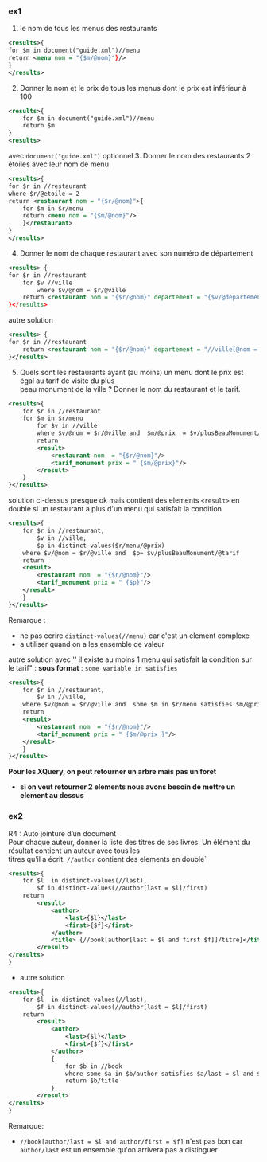 ### ex1
1. le nom de tous les menus des restaurants
```xml
<results>{
for $m in document("guide.xml")//menu
return <menu nom = "{$m/@nom}"}/>
}
</results>
```
2. Donner le nom et le prix de tous les menus dont le prix est inférieur à 100
```xml 
<results>{
	for $m in document("guide.xml")//menu 
	return $m
}
<results>
```
avec `document("guide.xml")` optionnel
3. Donner le nom des restaurants 2 étoiles avec leur nom de menu
```xml 
<results>{
for $r in //restaurant
where $r/@etoile = 2
return <restaurant nom = "{$r/@nom}">{
	for $m in $r/menu
	return <menu nom = "{$m/@nom}"/>
	}</restaurant>
}
</results>
```
4. Donner le nom de chaque restaurant avec son numéro de département
```xml
<results> {
for $r in //restaurant 
	for $v //ville
		where $v/@nom = $r/@ville
	return <restaurant nom = "{$r/@nom}" departement = "{$v/@departement}"
}</results>
```
autre solution 
```xml 
<results> {
for $r in //restaurant 
	return <restaurant nom = "{$r/@nom}" departement = "//ville[@nom = $r/@ville]/@departement"/>
}</results>
```
5. Quels sont les restaurants ayant (au moins) un menu dont le prix est égal au tarif de visite du plus  
beau monument de la ville ? Donner le nom du restaurant et le tarif.
```xml 
<results>{
	for $r in //restaurant
	for $m in $r/menu
		for $v in //ville
		where $v/@nom = $r/@ville and  $m/@prix  = $v/plusBeauMonument/@tarif 
		return 
		<result>
			<restaurant nom  = "{$r/@nom}"/>
			<tarif_monument prix = " {$m/@prix}"/>
		</result>
	} 
}</results>
```

solution ci-dessus presque ok mais contient des elements `<result>`  en double si un restaurant a plus d'un menu qui satisfait la condition 
```xml 
<results>{
	for $r in //restaurant,
		$v in //ville,
		$p in distinct-values($r/menu/@prix)
	where $v/@nom = $r/@ville and  $p= $v/plusBeauMonument/@tarif 
	return 
	<result>
		<restaurant nom  = "{$r/@nom}"/>
		<tarif_monument prix = " {$p}"/>
	</result>
	} 
}</results>
```
Remarque : 
- ne pas ecrire `distinct-values(//menu)` car c'est un element complexe
- a utiliser quand on a les ensemble de valeur 

autre solution avec '' il existe au moins 1 menu qui satisfait la condition sur le tarif" : 
**sous format** :  `some variable in satisfies`
```xml 
<results>{
	for $r in //restaurant,
		$v in //ville,
	where $v/@nom = $r/@ville and  some $m in $r/menu satisfies $m/@prix = $v/plusBeauMonument/@tarif 
	return 
	<result>
		<restaurant nom  = "{$r/@nom}"/>
		<tarif_monument prix = " {$m/@prix }"/>
	</result>
	} 
}</results>
```


**Pour les XQuery, on peut retourner un arbre mais pas un foret**
- **si on  veut retourner 2 elements nous avons besoin de mettre un element au dessus**

### ex2 

R4 : Auto jointure d’un document  
Pour chaque auteur, donner la liste des titres de ses livres. Un élément du résultat contient un auteur avec tous les  
titres qu’il a écrit.
`//author` contient des elements en double`
```xml 
<results>{
	for $l  in distinct-values(//last), 
		$f in distinct-values(//author[last = $l]/first)
	return 
		<result> 
			<author> 
				<last>{$l}</last>
				<first>{$f}</first> 
			</author>
			<title> {//book[author[last = $l and first $f]]/titre}</title> 
		</result>
</results>
}
```
- autre solution 
```xml 
<results>{
	for $l  in distinct-values(//last), 
		$f in distinct-values(//author[last = $l]/first)
	return 
		<result> 
			<author> 
				<last>{$l}</last>
				<first>{$f}</first> 
			</author>
			{
				for $b in //book 
				where some $a in $b/author satisfies $a/last = $l and $a/first =$f
				return $b/title
			}
		</result>
</results>
}
```

Remarque: 
- `//book[author/last = $l and author/first = $f]` n'est pas bon car `author/last` est un ensemble qu'on arrivera pas a distinguer
